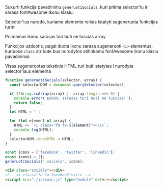 Sukurti funkcija pavadinimu `generuotiSocials`, kuri priima selector'iu ir sarasa fontAwesome ikonu klasiu.

Selector'ius nurodo, kuriame elemente reikes istatyti sugeneruota funkcijos turini

Priimamas ikonu sarasas turi buti ne tuscias array

Funkcijos uzduotis, pagal duota ikonu sarasa sugeneruoti `<i>` elementus, kuriuose `class` atribute bus nurodytos atitinkamu fontAwesome ikonu klasiu pavadinimai

Visas sugeneruotas tekstinis HTML turi buti istatytas i nurodyta selector'iaus elementa

```js
function generuotiSocials(selector, array) {
  const selectorDOM = document.querySelector(selector);

  if (!Array.isArray(array) || array.length === 0) {
    console.error('ERROR: sarasas turi buti ne tuscias!');
    return false;
  }
  let HTML = '';

  for (let element of array) {
    HTML += `<i class="fa fa-${element}"></i>`;
    console.log(HTML);
  }
  selectorDOM.innerHTML = HTML;
}

const icons = ['facebook', 'twitter', 'linkedin'];
const icons1 = [];
generuotiSocials('.socials', icons);
```

```html
<div class="socials"></div>
<!-- <i class="fa fa-facebook"></i> -->
<script src="./js/main.js" type="module" defer></script>
```
